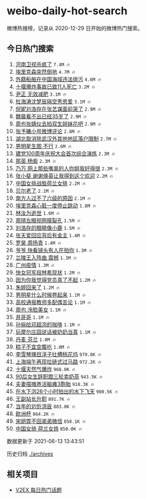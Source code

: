 # weibo-daily-hot-search

微博热搜榜，记录从 2020-12-29 日开始的微博热门搜索。

## 今日热门搜索

<!-- BEGIN -->

1. [河南卫视杀疯了](https://s.weibo.com/weibo?q=%E6%B2%B3%E5%8D%97%E5%8D%AB%E8%A7%86%E6%9D%80%E7%96%AF%E4%BA%86&Refer=top) `7.4M 🔥`
1. [埃里克森突然倒地](https://s.weibo.com/weibo?q=%E5%9F%83%E9%87%8C%E5%85%8B%E6%A3%AE%E7%AA%81%E7%84%B6%E5%80%92%E5%9C%B0&Refer=top) `4.7M 🔥`
1. [外籍船舶在中国海域违法排污](https://s.weibo.com/weibo?q=%E5%A4%96%E7%B1%8D%E8%88%B9%E8%88%B6%E5%9C%A8%E4%B8%AD%E5%9B%BD%E6%B5%B7%E5%9F%9F%E8%BF%9D%E6%B3%95%E6%8E%92%E6%B1%A1&Refer=top) `4.6M 🔥`
1. [十堰爆炸事故已致11人死亡](https://s.weibo.com/weibo?q=%23%E5%8D%81%E5%A0%B0%E7%88%86%E7%82%B8%E4%BA%8B%E6%95%85%E5%B7%B2%E8%87%B411%E4%BA%BA%E6%AD%BB%E4%BA%A1%23&Refer=top) `3.2M 🔥`
1. [尹正 无效减肥](https://s.weibo.com/weibo?q=%E5%B0%B9%E6%AD%A3%20%E6%97%A0%E6%95%88%E5%87%8F%E8%82%A5&Refer=top) `3.1M 🔥`
1. [杜海涛沈梦辰隔空秀恩爱](https://s.weibo.com/weibo?q=%23%E6%9D%9C%E6%B5%B7%E6%B6%9B%E6%B2%88%E6%A2%A6%E8%BE%B0%E9%9A%94%E7%A9%BA%E7%A7%80%E6%81%A9%E7%88%B1%23&Refer=top) `3.1M 🔥`
1. [倪妮刘浩存在张艺谋面前哭了](https://s.weibo.com/weibo?q=%23%E5%80%AA%E5%A6%AE%E5%88%98%E6%B5%A9%E5%AD%98%E5%9C%A8%E5%BC%A0%E8%89%BA%E8%B0%8B%E9%9D%A2%E5%89%8D%E5%93%AD%E4%BA%86%23&Refer=top) `2.9M 🔥`
1. [魏晨看不出已经35岁了](https://s.weibo.com/weibo?q=%23%E9%AD%8F%E6%99%A8%E7%9C%8B%E4%B8%8D%E5%87%BA%E5%B7%B2%E7%BB%8F35%E5%B2%81%E4%BA%86%23&Refer=top) `2.9M 🔥`
1. [周也张婧仪去拍双生姐妹花吧](https://s.weibo.com/weibo?q=%23%E5%91%A8%E4%B9%9F%E5%BC%A0%E5%A9%A7%E4%BB%AA%E5%8E%BB%E6%8B%8D%E5%8F%8C%E7%94%9F%E5%A7%90%E5%A6%B9%E8%8A%B1%E5%90%A7%23&Refer=top) `2.9M 🔥`
1. [张予曦小号微博评论](https://s.weibo.com/weibo?q=%23%E5%BC%A0%E4%BA%88%E6%9B%A6%E5%B0%8F%E5%8F%B7%E5%BE%AE%E5%8D%9A%E8%AF%84%E8%AE%BA%23&Refer=top) `2.8M 🔥`
1. [湖北取消除武汉外其他地区落户限制](https://s.weibo.com/weibo?q=%23%E6%B9%96%E5%8C%97%E5%8F%96%E6%B6%88%E9%99%A4%E6%AD%A6%E6%B1%89%E5%A4%96%E5%85%B6%E4%BB%96%E5%9C%B0%E5%8C%BA%E8%90%BD%E6%88%B7%E9%99%90%E5%88%B6%23&Refer=top) `2.7M 🔥`
1. [男明星生图 不行](https://s.weibo.com/weibo?q=%E7%94%B7%E6%98%8E%E6%98%9F%E7%94%9F%E5%9B%BE%20%E4%B8%8D%E8%A1%8C&Refer=top) `2.6M 🔥`
1. [建党100周年庆祝大会首次综合演练](https://s.weibo.com/weibo?q=%23%E5%BB%BA%E5%85%9A100%E5%91%A8%E5%B9%B4%E5%BA%86%E7%A5%9D%E5%A4%A7%E4%BC%9A%E9%A6%96%E6%AC%A1%E7%BB%BC%E5%90%88%E6%BC%94%E7%BB%83%23&Refer=top) `2.3M 🔥`
1. [那英 杨紫](https://s.weibo.com/weibo?q=%E9%82%A3%E8%8B%B1%20%E6%9D%A8%E7%B4%AB&Refer=top) `2.3M 🔥`
1. [乃万 网上那些嘴臭的人你姐我好得很](https://s.weibo.com/weibo?q=%E4%B9%83%E4%B8%87%20%E7%BD%91%E4%B8%8A%E9%82%A3%E4%BA%9B%E5%98%B4%E8%87%AD%E7%9A%84%E4%BA%BA%E4%BD%A0%E5%A7%90%E6%88%91%E5%A5%BD%E5%BE%97%E5%BE%88&Refer=top) `2.3M 🔥`
1. [张小斐 谢谢焕英让我得到这个欢迎](https://s.weibo.com/weibo?q=%E5%BC%A0%E5%B0%8F%E6%96%90%20%E8%B0%A2%E8%B0%A2%E7%84%95%E8%8B%B1%E8%AE%A9%E6%88%91%E5%BE%97%E5%88%B0%E8%BF%99%E4%B8%AA%E6%AC%A2%E8%BF%8E&Refer=top) `2.2M 🔥`
1. [中国女排战胜荷兰女排](https://s.weibo.com/weibo?q=%23%E4%B8%AD%E5%9B%BD%E5%A5%B3%E6%8E%92%E6%88%98%E8%83%9C%E8%8D%B7%E5%85%B0%E5%A5%B3%E6%8E%92%23&Refer=top) `2.2M 🔥`
1. [贝尔老了](https://s.weibo.com/weibo?q=%23%E8%B4%9D%E5%B0%94%E8%80%81%E4%BA%86%23&Refer=top) `2.1M 🔥`
1. [南方人过不了六级的原因](https://s.weibo.com/weibo?q=%23%E5%8D%97%E6%96%B9%E4%BA%BA%E8%BF%87%E4%B8%8D%E4%BA%86%E5%85%AD%E7%BA%A7%E7%9A%84%E5%8E%9F%E5%9B%A0%23&Refer=top) `2.1M 🔥`
1. [埃里克森心脏一度停止跳动](https://s.weibo.com/weibo?q=%E5%9F%83%E9%87%8C%E5%85%8B%E6%A3%AE%E5%BF%83%E8%84%8F%E4%B8%80%E5%BA%A6%E5%81%9C%E6%AD%A2%E8%B7%B3%E5%8A%A8&Refer=top) `1.8M 🔥`
1. [林汝为逝世](https://s.weibo.com/weibo?q=%23%E6%9E%97%E6%B1%9D%E4%B8%BA%E9%80%9D%E4%B8%96%23&Refer=top) `1.6M 🔥`
1. [周琦左眼视网膜裂孔](https://s.weibo.com/weibo?q=%23%E5%91%A8%E7%90%A6%E5%B7%A6%E7%9C%BC%E8%A7%86%E7%BD%91%E8%86%9C%E8%A3%82%E5%AD%94%23&Refer=top) `1.5M 🔥`
1. [刘浩存的眼睛像小鹿](https://s.weibo.com/weibo?q=%23%E5%88%98%E6%B5%A9%E5%AD%98%E7%9A%84%E7%9C%BC%E7%9D%9B%E5%83%8F%E5%B0%8F%E9%B9%BF%23&Refer=top) `1.5M 🔥`
1. [张天爱回应背后有金主](https://s.weibo.com/weibo?q=%23%E5%BC%A0%E5%A4%A9%E7%88%B1%E5%9B%9E%E5%BA%94%E8%83%8C%E5%90%8E%E6%9C%89%E9%87%91%E4%B8%BB%23&Refer=top) `1.4M 🔥`
1. [罗昊 周扬青](https://s.weibo.com/weibo?q=%E7%BD%97%E6%98%8A%20%E5%91%A8%E6%89%AC%E9%9D%92&Refer=top) `1.4M 🔥`
1. [爷爷 快看镜头有人在拍你](https://s.weibo.com/weibo?q=%E7%88%B7%E7%88%B7%20%E5%BF%AB%E7%9C%8B%E9%95%9C%E5%A4%B4%E6%9C%89%E4%BA%BA%E5%9C%A8%E6%8B%8D%E4%BD%A0&Refer=top) `1.3M 🔥`
1. [兰陵王入阵曲 震撼](https://s.weibo.com/weibo?q=%E5%85%B0%E9%99%B5%E7%8E%8B%E5%85%A5%E9%98%B5%E6%9B%B2%20%E9%9C%87%E6%92%BC&Refer=top) `1.3M 🔥`
1. [广州疫情](https://s.weibo.com/weibo?q=%23%E5%B9%BF%E5%B7%9E%E7%96%AB%E6%83%85%23&Refer=top) `1.3M 🔥`
1. [快女冠军段林希现状](https://s.weibo.com/weibo?q=%23%E5%BF%AB%E5%A5%B3%E5%86%A0%E5%86%9B%E6%AE%B5%E6%9E%97%E5%B8%8C%E7%8E%B0%E7%8A%B6%23&Refer=top) `1.2M 🔥`
1. [因为你我觉得党员真了不起](https://s.weibo.com/weibo?q=%23%E5%9B%A0%E4%B8%BA%E4%BD%A0%E6%88%91%E8%A7%89%E5%BE%97%E5%85%9A%E5%91%98%E7%9C%9F%E4%BA%86%E4%B8%8D%E8%B5%B7%23&Refer=top) `1.2M 🔥`
1. [朱婷回来了](https://s.weibo.com/weibo?q=%23%E6%9C%B1%E5%A9%B7%E5%9B%9E%E6%9D%A5%E4%BA%86%23&Refer=top) `1.2M 🔥`
1. [男明星什么时候卷起来](https://s.weibo.com/weibo?q=%23%E7%94%B7%E6%98%8E%E6%98%9F%E4%BB%80%E4%B9%88%E6%97%B6%E5%80%99%E5%8D%B7%E8%B5%B7%E6%9D%A5%23&Refer=top) `1.1M 🔥`
1. [高校通报教师多配偶言论](https://s.weibo.com/weibo?q=%23%E9%AB%98%E6%A0%A1%E9%80%9A%E6%8A%A5%E6%95%99%E5%B8%88%E5%A4%9A%E9%85%8D%E5%81%B6%E8%A8%80%E8%AE%BA%23&Refer=top) `1.1M 🔥`
1. [周也 冷脸美女](https://s.weibo.com/weibo?q=%E5%91%A8%E4%B9%9F%20%E5%86%B7%E8%84%B8%E7%BE%8E%E5%A5%B3&Refer=top) `1.1M 🔥`
1. [井哥哥](https://s.weibo.com/weibo?q=%E4%BA%95%E5%93%A5%E5%93%A5&Refer=top) `1.1M 🔥`
1. [孙俪给邓超泡的咖啡](https://s.weibo.com/weibo?q=%23%E5%AD%99%E4%BF%AA%E7%BB%99%E9%82%93%E8%B6%85%E6%B3%A1%E7%9A%84%E5%92%96%E5%95%A1%23&Refer=top) `1.1M 🔥`
1. [玩摩尔庄园说话被奶奶当真](https://s.weibo.com/weibo?q=%23%E7%8E%A9%E6%91%A9%E5%B0%94%E5%BA%84%E5%9B%AD%E8%AF%B4%E8%AF%9D%E8%A2%AB%E5%A5%B6%E5%A5%B6%E5%BD%93%E7%9C%9F%23&Refer=top) `1.1M 🔥`
1. [丹麦 芬兰](https://s.weibo.com/weibo?q=%E4%B8%B9%E9%BA%A6%20%E8%8A%AC%E5%85%B0&Refer=top) `1.0M 🔥`
1. [粽子不宜空腹吃](https://s.weibo.com/weibo?q=%23%E7%B2%BD%E5%AD%90%E4%B8%8D%E5%AE%9C%E7%A9%BA%E8%85%B9%E5%90%83%23&Refer=top) `1.0M 🔥`
1. [李雪琴辣目洋子吐槽桃花坞](https://s.weibo.com/weibo?q=%23%E6%9D%8E%E9%9B%AA%E7%90%B4%E8%BE%A3%E7%9B%AE%E6%B4%8B%E5%AD%90%E5%90%90%E6%A7%BD%E6%A1%83%E8%8A%B1%E5%9D%9E%23&Refer=top) `979.8K 🔥`
1. [上海端午再现拉链式过马路](https://s.weibo.com/weibo?q=%23%E4%B8%8A%E6%B5%B7%E7%AB%AF%E5%8D%88%E5%86%8D%E7%8E%B0%E6%8B%89%E9%93%BE%E5%BC%8F%E8%BF%87%E9%A9%AC%E8%B7%AF%23&Refer=top) `972.2K 🔥`
1. [十堰天然气爆炸](https://s.weibo.com/weibo?q=%E5%8D%81%E5%A0%B0%E5%A4%A9%E7%84%B6%E6%B0%94%E7%88%86%E7%82%B8&Refer=top) `968.0K 🔥`
1. [90后女生辞职蹬三轮卖奶茶](https://s.weibo.com/weibo?q=%2390%E5%90%8E%E5%A5%B3%E7%94%9F%E8%BE%9E%E8%81%8C%E8%B9%AC%E4%B8%89%E8%BD%AE%E5%8D%96%E5%A5%B6%E8%8C%B6%23&Refer=top) `943.5K 🔥`
1. [夫妻摆摊养活脑瘫3胞胎](https://s.weibo.com/weibo?q=%23%E5%A4%AB%E5%A6%BB%E6%91%86%E6%91%8A%E5%85%BB%E6%B4%BB%E8%84%91%E7%98%AB3%E8%83%9E%E8%83%8E%23&Refer=top) `918.3K 🔥`
1. [在水下泡26个小时拍出的水下飞天](https://s.weibo.com/weibo?q=%E5%9C%A8%E6%B0%B4%E4%B8%8B%E6%B3%A126%E4%B8%AA%E5%B0%8F%E6%97%B6%E6%8B%8D%E5%87%BA%E7%9A%84%E6%B0%B4%E4%B8%8B%E9%A3%9E%E5%A4%A9&Refer=top) `900.5K 🔥`
1. [王副站长升职](https://s.weibo.com/weibo?q=%23%E7%8E%8B%E5%89%AF%E7%AB%99%E9%95%BF%E5%8D%87%E8%81%8C%23&Refer=top) `891.7K 🔥`
1. [当年的刘忻洪辰](https://s.weibo.com/weibo?q=%23%E5%BD%93%E5%B9%B4%E7%9A%84%E5%88%98%E5%BF%BB%E6%B4%AA%E8%BE%B0%23&Refer=top) `883.0K 🔥`
1. [欧洲杯](https://s.weibo.com/weibo?q=%E6%AC%A7%E6%B4%B2%E6%9D%AF&Refer=top) `864.2K 🔥`
1. [宋妍霏不回弟弟微信](https://s.weibo.com/weibo?q=%23%E5%AE%8B%E5%A6%8D%E9%9C%8F%E4%B8%8D%E5%9B%9E%E5%BC%9F%E5%BC%9F%E5%BE%AE%E4%BF%A1%23&Refer=top) `858.1K 🔥`
1. [中国女排 荷兰女排](https://s.weibo.com/weibo?q=%E4%B8%AD%E5%9B%BD%E5%A5%B3%E6%8E%92%20%E8%8D%B7%E5%85%B0%E5%A5%B3%E6%8E%92&Refer=top) `850.0K 🔥`

数据更新于 2021-06-13 13:43:51

<!-- END -->

历史归档 [./archives](./archives)

## 相关项目

- [V2EX 每日热门话题](https://github.com/boojack/v2ex-daily-hot-topic)

